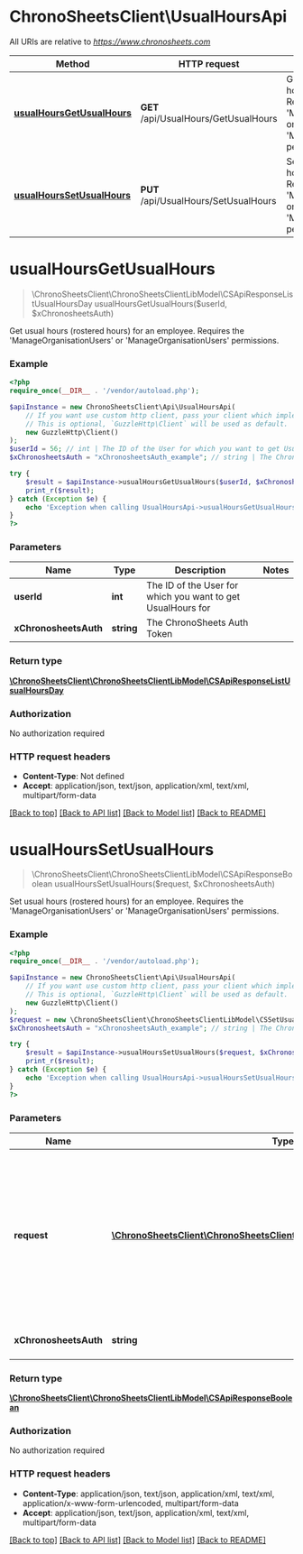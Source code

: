 # ChronoSheetsClient\UsualHoursApi

All URIs are relative to *https://www.chronosheets.com*

Method | HTTP request | Description
------------- | ------------- | -------------
[**usualHoursGetUsualHours**](UsualHoursApi.md#usualHoursGetUsualHours) | **GET** /api/UsualHours/GetUsualHours | Get usual hours (rostered hours) for an employee.  Requires the &#39;ManageOrganisationUsers&#39; or &#39;ManageOrganisationUsers&#39; permissions.
[**usualHoursSetUsualHours**](UsualHoursApi.md#usualHoursSetUsualHours) | **PUT** /api/UsualHours/SetUsualHours | Set usual hours (rostered hours) for an employee.  Requires the &#39;ManageOrganisationUsers&#39; or &#39;ManageOrganisationUsers&#39; permissions.


# **usualHoursGetUsualHours**
> \ChronoSheetsClient\ChronoSheetsClientLibModel\CSApiResponseListUsualHoursDay usualHoursGetUsualHours($userId, $xChronosheetsAuth)

Get usual hours (rostered hours) for an employee.  Requires the 'ManageOrganisationUsers' or 'ManageOrganisationUsers' permissions.

### Example
```php
<?php
require_once(__DIR__ . '/vendor/autoload.php');

$apiInstance = new ChronoSheetsClient\Api\UsualHoursApi(
    // If you want use custom http client, pass your client which implements `GuzzleHttp\ClientInterface`.
    // This is optional, `GuzzleHttp\Client` will be used as default.
    new GuzzleHttp\Client()
);
$userId = 56; // int | The ID of the User for which you want to get UsualHours for
$xChronosheetsAuth = "xChronosheetsAuth_example"; // string | The ChronoSheets Auth Token

try {
    $result = $apiInstance->usualHoursGetUsualHours($userId, $xChronosheetsAuth);
    print_r($result);
} catch (Exception $e) {
    echo 'Exception when calling UsualHoursApi->usualHoursGetUsualHours: ', $e->getMessage(), PHP_EOL;
}
?>
```

### Parameters

Name | Type | Description  | Notes
------------- | ------------- | ------------- | -------------
 **userId** | **int**| The ID of the User for which you want to get UsualHours for |
 **xChronosheetsAuth** | **string**| The ChronoSheets Auth Token |

### Return type

[**\ChronoSheetsClient\ChronoSheetsClientLibModel\CSApiResponseListUsualHoursDay**](../Model/CSApiResponseListUsualHoursDay.md)

### Authorization

No authorization required

### HTTP request headers

 - **Content-Type**: Not defined
 - **Accept**: application/json, text/json, application/xml, text/xml, multipart/form-data

[[Back to top]](#) [[Back to API list]](../../README.md#documentation-for-api-endpoints) [[Back to Model list]](../../README.md#documentation-for-models) [[Back to README]](../../README.md)

# **usualHoursSetUsualHours**
> \ChronoSheetsClient\ChronoSheetsClientLibModel\CSApiResponseBoolean usualHoursSetUsualHours($request, $xChronosheetsAuth)

Set usual hours (rostered hours) for an employee.  Requires the 'ManageOrganisationUsers' or 'ManageOrganisationUsers' permissions.

### Example
```php
<?php
require_once(__DIR__ . '/vendor/autoload.php');

$apiInstance = new ChronoSheetsClient\Api\UsualHoursApi(
    // If you want use custom http client, pass your client which implements `GuzzleHttp\ClientInterface`.
    // This is optional, `GuzzleHttp\Client` will be used as default.
    new GuzzleHttp\Client()
);
$request = new \ChronoSheetsClient\ChronoSheetsClientLibModel\CSSetUsualHoursRequest(); // \ChronoSheetsClient\ChronoSheetsClientLibModel\CSSetUsualHoursRequest | A Set UsualHours Request object containing updated data.  Make sure to specify the Day types in the request object so that ChronoSheets knows which Days to update
$xChronosheetsAuth = "xChronosheetsAuth_example"; // string | The ChronoSheets Auth Token

try {
    $result = $apiInstance->usualHoursSetUsualHours($request, $xChronosheetsAuth);
    print_r($result);
} catch (Exception $e) {
    echo 'Exception when calling UsualHoursApi->usualHoursSetUsualHours: ', $e->getMessage(), PHP_EOL;
}
?>
```

### Parameters

Name | Type | Description  | Notes
------------- | ------------- | ------------- | -------------
 **request** | [**\ChronoSheetsClient\ChronoSheetsClientLibModel\CSSetUsualHoursRequest**](../Model/CSSetUsualHoursRequest.md)| A Set UsualHours Request object containing updated data.  Make sure to specify the Day types in the request object so that ChronoSheets knows which Days to update |
 **xChronosheetsAuth** | **string**| The ChronoSheets Auth Token |

### Return type

[**\ChronoSheetsClient\ChronoSheetsClientLibModel\CSApiResponseBoolean**](../Model/CSApiResponseBoolean.md)

### Authorization

No authorization required

### HTTP request headers

 - **Content-Type**: application/json, text/json, application/xml, text/xml, application/x-www-form-urlencoded, multipart/form-data
 - **Accept**: application/json, text/json, application/xml, text/xml, multipart/form-data

[[Back to top]](#) [[Back to API list]](../../README.md#documentation-for-api-endpoints) [[Back to Model list]](../../README.md#documentation-for-models) [[Back to README]](../../README.md)

